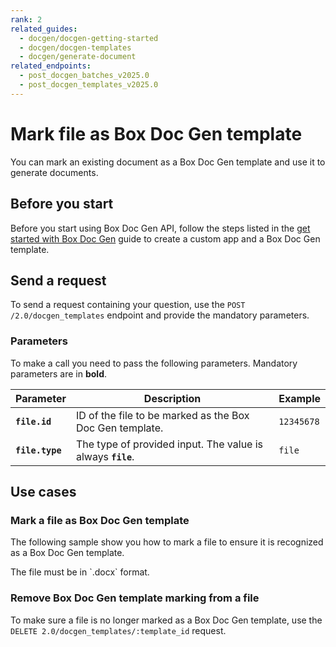 ```yaml
---
rank: 2
related_guides:
  - docgen/docgen-getting-started
  - docgen/docgen-templates
  - docgen/generate-document
related_endpoints:
  - post_docgen_batches_v2025.0
  - post_docgen_templates_v2025.0
---
```


# Mark file as Box Doc Gen template

You can mark an existing document as a Box Doc Gen template and use it to generate documents.

## Before you start

Before you start using Box Doc Gen API, follow the steps listed in the [get started with Box Doc Gen][docgen-prerequisites] guide to create a custom app and a Box Doc Gen template.

## Send a request

To send a request containing your question,
use the `POST /2.0/docgen_templates` endpoint and
provide the mandatory parameters.

### Parameters

To make a call you need to pass the following parameters.
Mandatory parameters are in **bold**.

| Parameter    |Description         | Example                     |
| ------------ | ------ | --- |
| **`file.id`** | ID of the file to be marked as the Box Doc Gen template. | `12345678` |
| **`file.type`** | The type of provided input. The value is always **`file`**. | `file` |

## Use cases

### Mark a file as Box Doc Gen template

The following sample show you how to mark a file to ensure it is recognized as a Box Doc Gen template.

<Message type='notice'>
The file must be in `.docx` format.
</Message>

<Samples id='post_docgen_templates_v2025.0' />

### Remove Box Doc Gen template marking from a file

To make sure a file is no longer marked as a Box Doc Gen template,
use the `DELETE 2.0/docgen_templates/:template_id` request.

<Samples id='delete_docgen_templates_id_v2025.0' />

[docgen-prerequisites]: g://docgen/docgen-getting-started